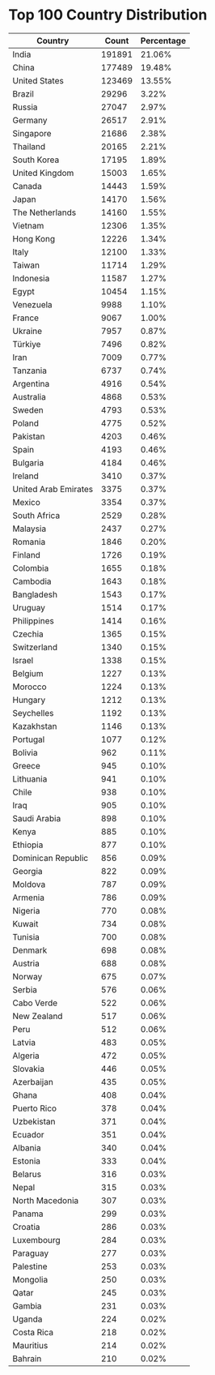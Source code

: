 # Top 100 Country Distribution
| Country | Count | Percentage |
|----|----|----|
| India | 191891 | 21.06% |
| China | 177489 | 19.48% |
| United States | 123469 | 13.55% |
| Brazil | 29296 | 3.22% |
| Russia | 27047 | 2.97% |
| Germany | 26517 | 2.91% |
| Singapore | 21686 | 2.38% |
| Thailand | 20165 | 2.21% |
| South Korea | 17195 | 1.89% |
| United Kingdom | 15003 | 1.65% |
| Canada | 14443 | 1.59% |
| Japan | 14170 | 1.56% |
| The Netherlands | 14160 | 1.55% |
| Vietnam | 12306 | 1.35% |
| Hong Kong | 12226 | 1.34% |
| Italy | 12100 | 1.33% |
| Taiwan | 11714 | 1.29% |
| Indonesia | 11587 | 1.27% |
| Egypt | 10454 | 1.15% |
| Venezuela | 9988 | 1.10% |
| France | 9067 | 1.00% |
| Ukraine | 7957 | 0.87% |
| Türkiye | 7496 | 0.82% |
| Iran | 7009 | 0.77% |
| Tanzania | 6737 | 0.74% |
| Argentina | 4916 | 0.54% |
| Australia | 4868 | 0.53% |
| Sweden | 4793 | 0.53% |
| Poland | 4775 | 0.52% |
| Pakistan | 4203 | 0.46% |
| Spain | 4193 | 0.46% |
| Bulgaria | 4184 | 0.46% |
| Ireland | 3410 | 0.37% |
| United Arab Emirates | 3375 | 0.37% |
| Mexico | 3354 | 0.37% |
| South Africa | 2529 | 0.28% |
| Malaysia | 2437 | 0.27% |
| Romania | 1846 | 0.20% |
| Finland | 1726 | 0.19% |
| Colombia | 1655 | 0.18% |
| Cambodia | 1643 | 0.18% |
| Bangladesh | 1543 | 0.17% |
| Uruguay | 1514 | 0.17% |
| Philippines | 1414 | 0.16% |
| Czechia | 1365 | 0.15% |
| Switzerland | 1340 | 0.15% |
| Israel | 1338 | 0.15% |
| Belgium | 1227 | 0.13% |
| Morocco | 1224 | 0.13% |
| Hungary | 1212 | 0.13% |
| Seychelles | 1192 | 0.13% |
| Kazakhstan | 1146 | 0.13% |
| Portugal | 1077 | 0.12% |
| Bolivia | 962 | 0.11% |
| Greece | 945 | 0.10% |
| Lithuania | 941 | 0.10% |
| Chile | 938 | 0.10% |
| Iraq | 905 | 0.10% |
| Saudi Arabia | 898 | 0.10% |
| Kenya | 885 | 0.10% |
| Ethiopia | 877 | 0.10% |
| Dominican Republic | 856 | 0.09% |
| Georgia | 822 | 0.09% |
| Moldova | 787 | 0.09% |
| Armenia | 786 | 0.09% |
| Nigeria | 770 | 0.08% |
| Kuwait | 734 | 0.08% |
| Tunisia | 700 | 0.08% |
| Denmark | 698 | 0.08% |
| Austria | 688 | 0.08% |
| Norway | 675 | 0.07% |
| Serbia | 576 | 0.06% |
| Cabo Verde | 522 | 0.06% |
| New Zealand | 517 | 0.06% |
| Peru | 512 | 0.06% |
| Latvia | 483 | 0.05% |
| Algeria | 472 | 0.05% |
| Slovakia | 446 | 0.05% |
| Azerbaijan | 435 | 0.05% |
| Ghana | 408 | 0.04% |
| Puerto Rico | 378 | 0.04% |
| Uzbekistan | 371 | 0.04% |
| Ecuador | 351 | 0.04% |
| Albania | 340 | 0.04% |
| Estonia | 333 | 0.04% |
| Belarus | 316 | 0.03% |
| Nepal | 315 | 0.03% |
| North Macedonia | 307 | 0.03% |
| Panama | 299 | 0.03% |
| Croatia | 286 | 0.03% |
| Luxembourg | 284 | 0.03% |
| Paraguay | 277 | 0.03% |
| Palestine | 253 | 0.03% |
| Mongolia | 250 | 0.03% |
| Qatar | 245 | 0.03% |
| Gambia | 231 | 0.03% |
| Uganda | 224 | 0.02% |
| Costa Rica | 218 | 0.02% |
| Mauritius | 214 | 0.02% |
| Bahrain | 210 | 0.02% |
